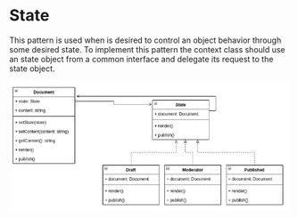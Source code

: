 # State

This pattern is used when is desired to control an object behavior through some desired state. To implement this pattern the context class should use an state object from a common interface and delegate its request to the state object.

![Image Title](./statePattern.png)